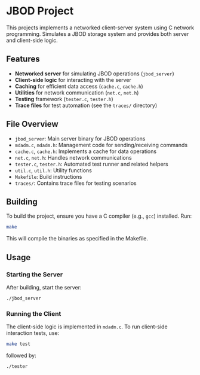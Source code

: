 # JBOD Project

This projects implements a networked client-server system using C network programming. 
Simulates a JBOD storage system and provides both server and client-side logic.

## Features

- **Networked server** for simulating JBOD operations (`jbod_server`)
- **Client-side logic** for interacting with the server
- **Caching** for efficient data access (`cache.c`, `cache.h`)
- **Utilities** for network communication (`net.c`, `net.h`)
- **Testing** framework (`tester.c`, `tester.h`)
- **Trace files** for test automation (see the `traces/` directory)

## File Overview

- `jbod_server`: Main server binary for JBOD operations
- `mdadm.c`, `mdadm.h`: Management code for sending/receiving commands
- `cache.c`, `cache.h`: Implements a cache for data operations
- `net.c`, `net.h`: Handles network communications
- `tester.c`, `tester.h`: Automated test runner and related helpers
- `util.c`, `util.h`: Utility functions
- `Makefile`: Build instructions
- `traces/`: Contains trace files for testing scenarios

## Building

To build the project, ensure you have a C compiler (e.g., `gcc`) installed. Run:

```bash
make
```

This will compile the binaries as specified in the Makefile.

## Usage

### Starting the Server

After building, start the server:

```bash
./jbod_server
```

### Running the Client

The client-side logic is implemented in `mdadm.c`. To run client-side interaction tests, use:

```bash
make test
```

followed by:

```bash
./tester
```
